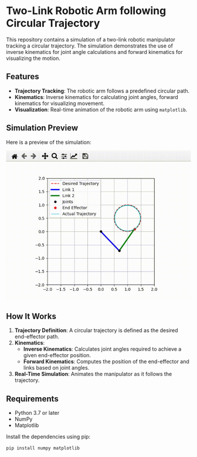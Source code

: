 # Two-Link Robotic Arm following Circular Trajectory

This repository contains a simulation of a two-link robotic manipulator tracking a circular trajectory. The simulation demonstrates the use of inverse kinematics for joint angle calculations and forward kinematics for visualizing the motion.

## Features

- **Trajectory Tracking**: The robotic arm follows a predefined circular path.
- **Kinematics**: Inverse kinematics for calculating joint angles, forward kinematics for visualizing movement.
- **Visualization**: Real-time animation of the robotic arm using `matplotlib`.

## Simulation Preview

Here is a preview of the simulation:

![Simulation GIF](simulation.gif)

## How It Works

1. **Trajectory Definition**: A circular trajectory is defined as the desired end-effector path.
2. **Kinematics**:
   - **Inverse Kinematics**: Calculates joint angles required to achieve a given end-effector position.
   - **Forward Kinematics**: Computes the position of the end-effector and links based on joint angles.
3. **Real-Time Simulation**: Animates the manipulator as it follows the trajectory.

## Requirements

- Python 3.7 or later
- NumPy
- Matplotlib

Install the dependencies using pip:
```bash
pip install numpy matplotlib
